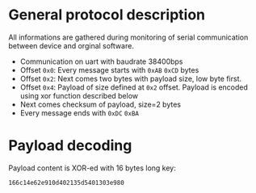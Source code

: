# General protocol description

All informations are gathered during monitoring of serial communication between device and orginal software.

* Communication on uart with baudrate 38400bps
* Offset `0x0`: Every message starts with `0xAB` `0xCD` bytes
* Offset `0x2`: Next comes two bytes with payload size, low byte first.
* Offset `0x4`: Payload of size defined at `0x2` offset. Payload is encoded using xor function described below
* Next comes checksum of payload, size=2 bytes
* Every message ends with `0xDC` `0xBA`

# Payload decoding

Payload content is XOR-ed with 16 bytes long key:
```
166c14e62e910d402135d5401303e980
```
